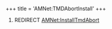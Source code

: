 +++
title = 'AMNet:TMDAbortInstall'
+++

1.  REDIRECT [AMNet:InstallTmdAbort](AMNet:InstallTmdAbort "wikilink")
